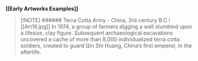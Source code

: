 **[[Early Artworks Examples]]**

>[!NOTE] ###### Terra Cotta Army
> \- China, 3rd century B.C
> ![[Art16.jpg]]
> In 1974, a group of farmers digging a well stumbled upon a lifesize, clay figure. Subsequent archaeological excavations uncovered a cache of more than 8,000 individualized terra cotta soldiers, created to guard Qin Shi Huang, China’s first emperor, in the afterlife.